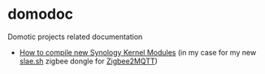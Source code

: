 # domodoc
Domotic projects related documentation

 - [How to compile new Synology Kernel Modules](https://github.com/ignaciogallegossanchez/domodoc/blob/main/USBSerial-Synology.md) (in my case for my new [slae.sh](https://slae.sh/projects/cc2652/) zigbee dongle for [Zigbee2MQTT](https://www.zigbee2mqtt.io))
